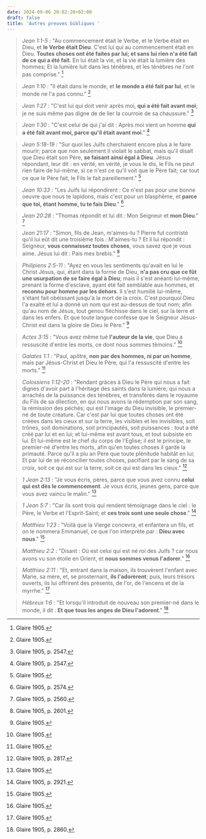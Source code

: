 ```yaml
---
date: 2024-09-06 20:02:28+02:00
draft: false
title: 'Autres preuves bibliques '
---
```




> *Jean 1:1-5* : "Au commencement était le Verbe, et le Verbe était en Dieu, et **le Verbe était Dieu**. C'est lui qui au commencement était en Dieu. **Toutes choses ont été faites par lui; et sans lui rien n'a été fait de ce qui a été fait**. En lui était la vie, et la vie était la lumière des hommes; Et la lumière luit dans les ténèbres, et les ténèbres ne l'ont pas comprise." [^1]

[^1]: Glaire 1905.

> *Jean 1:10* : "Il était dans le monde, et **le monde a été fait par lui**, et le monde ne l'a pas connu." [^2]

[^2]: Glaire 1905.

> *Jean 1:27* : "C'est lui qui doit venir après moi, **qui a été fait avant moi**; je ne suis même pas digne de de lier la courroie de sa chaussure." [^3]

[^3]: Glaire 1905, p. 2547.

> *Jean 1:30* : "C'est celui de qui j'ai dit : Après moi vient un homme **qui a été fait avant moi, parce qu'il était avant moi**." [^4]

[^4]: Glaire 1905, p. 2547.

> *Jean 5:18-19* : "Sur quoi les Juifs cherchaient encore plus à le faire mourir; parce que non seulement il violait le sabbat, mais qu'il disait que Dieu était son Père, **se faisant ainsi égal à Dieu**. Jésus répondant, leur dit : en vérité, en vérité, je vous le dis, le Fils ne peut rien faire de lui-même, si ce n'est ce qu'il voit que le Père fait; car tout ce que le Père fait, le Fils le fait pareillement." [^5]

[^5]: Glaire 1905.

> *Jean 10:33* :  "Les Juifs lui répondirent : Ce n'est pas pour une bonne oeuvre que nous te lapidons, mais c'est pour un blasphème, et **parce que toi, étant homme, tu te fais Dieu**." [^6]

[^6]: Glaire 1905, p. 2574.

> *Jean 20:28* : "Thomas répondit et lui dit : Mon Seigneur et **mon Dieu**." [^7]

[^7]: Glaire 1905, p. 2560.

> *Jean 21:17* : "Simon, fils de Jean, m'aimes-tu ? Pierre fut contristé qu'il lui eût dit une troisième fois : M'aimes-tu ? Et il lui répondit : Seigneur, **vous connaissez toutes choses**, vous savez que je vous aime. Jésus lui dit : Pais mes brebis." [^8]

[^8]: Glaire 1905, p. 2601.

> *Philipiens 2:5-11* : "Ayez en vous les sentiments qu'avait en lui le Christ Jésus, qui, étant dans la forme de Dieu, **n'a pas cru que ce fût une usurpation de se faire égal à Dieu**; mais il s'est anéanti lui-même, prenant la forme d'esclave, ayant été fait semblable aux hommes, et **reconnu pour homme par les dehors**. Il s'est humilié lui-même, s'étant fait obéissant jusqu'à la mort de la croix. C'est pourquoi Dieu l'a exalté et lui a donné un nom qui est au-dessus de tout nom; afin qu'au nom de Jésus, tout genou fléchisse dans le ciel, sur la terre et dans les enfers. Et que toute langue confesse que le Seigneur Jésus-Christ est dans la gloire de Dieu le Père." [^9]

[^9]: Glaire 1905.

> *Actes 3:15* : "Vous avez même tué **l'auteur de la vie**, que Dieu a ressuscité d'entre les morts, ce dont nous sommes témoins." [^10]

[^10]: Glaire 1905.

> *Galates 1:1* : "Paul, apôtre, **non par des hommes, ni par un homme**, mais par Jésus-Christ et Dieu le Père, qui l'a ressuscité d'entre les morts." [^11]

[^11]: Glaire 1905.

> *Colossiens 1:12-20* : "Rendant grâces à Dieu le Père qui nous a fait dignes d'avoir part à l'héritage des saints dans la lumière; qui nous a arrachés de la puissance des ténèbres, et transférés dans le royaume du Fils de sa dilection, en qui nous avons la rédemption par son sang, la rémission des péchés; qui est l'image du Dieu invisible, le premier-né de toute créature. Car c'est par lui que toutes choses ont été créées dans les cieux et sur la terre, les visibles et les invisibles, soit trônes, soit dominations, soit principautés, soit puissances : tout a été créé par lui et en lui; et lui-même est avant tous, et tout subsiste en lui. Et lui-même est le chef du corps de l'Eglise; il est le principe, le premier-né d'entre les morts, afin qu'en toutes choses il garde la primauté. Parce qu'il a plu an Père que toute plénitude habitât en lui; Et par lui de se réconcilier toutes choses, pacifiant par le sang de sa croix, soit ce qui est sur la terre, soit ce qui est dans les cieux." [^12]

[^12]: Glaire 1905, p. 2817.

> *1 Jean 2:13* : "Je vous écris, pères, parce que vous avez connu **celui qui est dès le commencement**. Je vous écris, jeunes gens, parce que vous avez vaincu le malin." [^13]

[^13]: Glaire 1905.

> *1 Jean 5:7* : "Car ils sont trois qui rendent témoignage dans le ciel : le Père, le Verbe et l'Esprit-Saint; et **ces trois sont une seule chose**." [^14]

[^14]: Glaire 1905, p. 2921.

> *Matthieu 1:23* : "Voilà que la Vierge concevra, et enfantera un fils, et on le nommera Emmanuel, ce que l'on interprète par : **Dieu avec nous**." [^15]

[^15]: Glaire 1905.

> *Matthieu 2:2* : "Disant : Où est celui qui est né roi des Juifs ? car nous avons vu son étoile en Orient, et **nous sommes venus l'adorer**." [^16]

[^16]: Glaire 1905.

> *Matthieu 2:11* : "Et, entrant dans la maison, ils trouvèrent l'enfant avec Marie, sa mère, et, se prosternant, **ils l'adorèrent**; puis, leurs trésors ouverts, ils lui offrirent des présents, de l'or, de l'encens et de la myrrhe." [^17]

[^17]: Glaire 1905.

> *Hébreux 1:6* : "Et lorsqu'il introduit de nouveau son premier-né dans le monde, il dit : **Et que tous les anges de Dieu l'adorent**." [^18]

[^18]: Glaire 1905, p. 2860.

